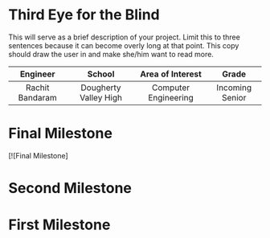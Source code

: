 ﻿# Third Eye for the Blind
This will serve as a brief description of your project. Limit this to three sentences because it can become overly long at that point. This copy should draw the user in and make she/him want to read more.

| **Engineer** | **School** | **Area of Interest** | **Grade** |
|:--:|:--:|:--:|:--:|
| Rachit Bandaram | Dougherty Valley High | Computer Engineering | Incoming Senior


  
# Final Milestone


[![Final Milestone]

# Second Milestone


# First Milestone
  



